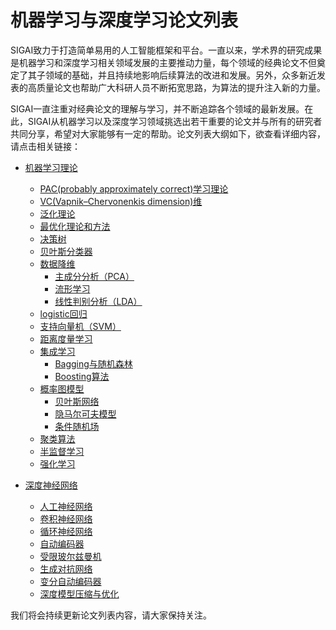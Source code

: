 机器学习与深度学习论文列表
===

SIGAI致力于打造简单易用的人工智能框架和平台。一直以来，学术界的研究成果是机器学习和深度学习相关领域发展的主要推动力量，每个领域的经典论文不但奠定了其子领域的基础，并且持续地影响后续算法的改进和发展。另外，众多新近发表的高质量论文也帮助广大科研人员不断拓宽思路，为算法的提升注入新的力量。

SIGAI一直注重对经典论文的理解与学习，并不断追踪各个领域的最新发展。在此，SIGAI从机器学习以及深度学习领域挑选出若干重要的论文并与所有的研究者共同分享，希望对大家能够有一定的帮助。论文列表大纲如下，欲查看详细内容，请点击相关链接：

- [机器学习理论](https://github.com/tensor-infinity/PaperCollections/blob/master/ML.md#%E6%9C%BA%E5%99%A8%E5%AD%A6%E4%B9%A0%E7%90%86%E8%AE%BA)
  * [PAC(probably approximately correct)学习理论](https://github.com/tensor-infinity/PaperCollections/blob/master/ML.md#pacprobably-approximately-correct%E5%AD%A6%E4%B9%A0%E7%90%86%E8%AE%BA)
  * [VC(Vapnik–Chervonenkis dimension)维](https://github.com/tensor-infinity/PaperCollections/blob/master/ML.md#vcvapnikchervonenkis-dimension维)
  * [泛化理论](https://github.com/tensor-infinity/PaperCollections/blob/master/ML.md#泛化理论)
  * [最优化理论和方法](https://github.com/tensor-infinity/PaperCollections/blob/master/ML.md#最优化理论和方法)
  * [决策树](https://github.com/tensor-infinity/PaperCollections/blob/master/ML.md#决策树)
  * [贝叶斯分类器](https://github.com/tensor-infinity/PaperCollections/blob/master/ML.md#贝叶斯分类器)
  * [数据降维](https://github.com/tensor-infinity/PaperCollections/blob/master/ML.md#数据降维)
    + [主成分分析（PCA）](https://github.com/tensor-infinity/PaperCollections/blob/master/ML.md#主成分分析pca)
    + [流形学习](https://github.com/tensor-infinity/PaperCollections/blob/master/ML.md#流形学习)
    + [线性判别分析（LDA）](https://github.com/tensor-infinity/PaperCollections/blob/master/ML.md#线性判别分析lda)
  * [logistic回归](https://github.com/tensor-infinity/PaperCollections/blob/master/ML.md#logistic回归)
  * [支持向量机（SVM）](https://github.com/tensor-infinity/PaperCollections/blob/master/ML.md#支持向量机svm)
  * [距离度量学习](https://github.com/tensor-infinity/PaperCollections/blob/master/ML.md#距离度量学习)
  * [集成学习](https://github.com/tensor-infinity/PaperCollections/blob/master/ML.md#集成学习)
    + [Bagging与随机森林](https://github.com/tensor-infinity/PaperCollections/blob/master/ML.md#Bagging与随机森林)
    + [Boosting算法](https://github.com/tensor-infinity/PaperCollections/blob/master/ML.md#Boosting算法)
  * [概率图模型](https://github.com/tensor-infinity/PaperCollections/blob/master/ML.md#概率图模型)
    + [贝叶斯网络](https://github.com/tensor-infinity/PaperCollections/blob/master/ML.md#贝叶斯网络)
    + [隐马尔可夫模型](https://github.com/tensor-infinity/PaperCollections/blob/master/ML.md#隐马尔可夫模型)
    + [条件随机场](https://github.com/tensor-infinity/PaperCollections/blob/master/ML.md#条件随机场)
  * [聚类算法](https://github.com/tensor-infinity/PaperCollections/blob/master/ML.md#聚类算法)
  * [半监督学习](https://github.com/tensor-infinity/PaperCollections/blob/master/ML.md#半监督学习)
  * [强化学习](https://github.com/tensor-infinity/PaperCollections/blob/master/ML.md#强化学习)


- [深度神经网络](https://github.com/tensor-infinity/PaperCollections/blob/master/DNN.md#深度神经网络)
  * [人工神经网络](https://github.com/tensor-infinity/PaperCollections/blob/master/DNN.md#人工神经网络)
  * [卷积神经网络](https://github.com/tensor-infinity/PaperCollections/blob/master/DNN.md#卷积神经网络)
  * [循环神经网络](https://github.com/tensor-infinity/PaperCollections/blob/master/DNN.md#循环神经网络)
  * [自动编码器](https://github.com/tensor-infinity/PaperCollections/blob/master/DNN.md#自动编码器)
  * [受限玻尔兹曼机](https://github.com/tensor-infinity/PaperCollections/blob/master/DNN.md#受限玻尔兹曼机)
  * [生成对抗网络](https://github.com/tensor-infinity/PaperCollections/blob/master/DNN.md#生成对抗网络)
  * [变分自动编码器](https://github.com/tensor-infinity/PaperCollections/blob/master/DNN.md#变分自动编码器)
  * [深度模型压缩与优化](https://github.com/tensor-infinity/PaperCollections/blob/master/DNN.md#深度模型压缩与优化)


我们将会持续更新论文列表内容，请大家保持关注。

